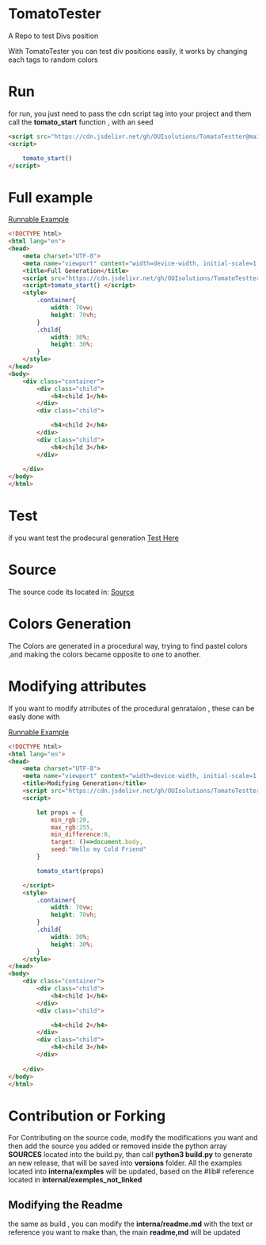 # TomatoTester
A Repo to test Divs position

With TomatoTester you can test div positions easily,
it works by changing each tags to random colors


# Run 
for run, you just need to pass the cdn script tag into your project 
and them call the **tomato_start** function , with an seed

```html
<script src="https://cdn.jsdelivr.net/gh/OUIsolutions/TomatoTestter@main/versions/TomatoTestter_v0.964.js"></script>
<script>

    tomato_start()
</script>
```

# Full example
[Runnable Example](https://ouisolutions.github.io/TomatoTestter/internal/exemples/full.html)
```html
<!DOCTYPE html>
<html lang="en">
<head>
    <meta charset="UTF-8">
    <meta name="viewport" content="width=device-width, initial-scale=1.0">
    <title>Full Generation</title>
    <script src="https://cdn.jsdelivr.net/gh/OUIsolutions/TomatoTestter@main/versions/TomatoTestter_v0.964.js"></script>
    <script>tomato_start() </script>
    <style>
        .container{
            width: 70vw;
            height: 70vh;
        }
        .child{
            width: 30%;
            height: 30%;
        }
    </style>
</head>
<body>
    <div class="container">
        <div class="child">
            <h4>child 1</h4>
        </div>
        <div class="child">

            <h4>child 2</h4>
        </div>
        <div class="child">
            <h4>child 3</h4>
        </div>
   
    </div>
</body>
</html>
```


# Test 
if you want test  the prodecural generation 
[Test Here](https://ouisolutions.github.io/TomatoTestter/internal/exemples/testing.html)

# Source 
The source code its located in:
[Source](https://github.com/OUIsolutions/TomatoTestter)

# Colors Generation
The Colors are generated in a procedural way, trying to find pastel colors ,and making the 
colors became opposite to one to another.

# Modifying attributes
If you want to modify atrributes of the procedural genrataion , these can be easly done 
with

[Runnable Example](https://ouisolutions.github.io/TomatoTestter/internal/exemples/modifying.html)

```html
<!DOCTYPE html>
<html lang="en">
<head>
    <meta charset="UTF-8">
    <meta name="viewport" content="width=device-width, initial-scale=1.0">
    <title>Modifying Generation</title>
    <script src="https://cdn.jsdelivr.net/gh/OUIsolutions/TomatoTestter@main/versions/TomatoTestter_v0.964.js"></script>
    <script>

        let props = {
            min_rgb:20,
            max_rgb:255,
            min_difference:0,
            target: ()=>document.body,
            seed:"Hello my Cold Friend"
        }

        tomato_start(props)

    </script>
    <style>
        .container{
            width: 70vw;
            height: 70vh;
        }
        .child{
            width: 30%;
            height: 30%;
        }
    </style>
</head>
<body>
    <div class="container">
        <div class="child">
            <h4>child 1</h4>
        </div>
        <div class="child">

            <h4>child 2</h4>
        </div>
        <div class="child">
            <h4>child 3</h4>
        </div>
   
    </div>
</body>
</html>
```

# Contribution or Forking

For Contributing on the source code, modify the modifications you want and then
add the source you added or removed inside the python array **SOURCES** located into 
the build.py, than call **python3 build.py** to generate an  new release, that will be saved 
into **versions** folder.
All the examples located into **interna/exmples** will be updated, based on the #lib# reference
located in **internal/exemples_not_linked** 

## Modifying the Readme 
the same as build , you can modify the **interna/readme.md** with the text or reference you want to make
than, the main **readme,md** will be updated
